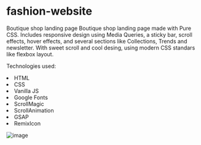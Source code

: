 # fashion-website
Boutique shop landing page
Boutique shop landing page made with Pure CSS. Includes responsive design using Media Queries, a sticky bar, scroll effects, hover effects, and several sections like Collections, Trends and newsletter. With sweet scroll and cool desing, using modern CSS standars like flexbox layout.

Technologies used:

<li>HTML</li>
<li>CSS</li>
<li>Vanilla JS</li>
<li>Google Fonts</li>
<li>ScrollMagic</li>
<li>ScrollAnimation</li>
<li>GSAP</li>
<li>RemixIcon</li>

![image](https://github.com/saulgutierrez/fashion-website/assets/62368834/90aa46ed-f3e2-49c5-bd77-93045878a379)
